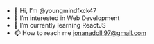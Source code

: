 - 👋 Hi, I’m @youngmindfxck47
- 👀 I’m interested in Web Development
- 🌱 I’m currently learning ReactJS
- 📫 How to reach me jonanadolli97@gmail.com

